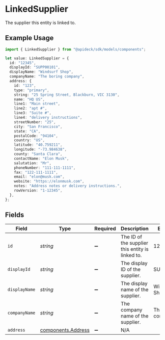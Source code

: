 # LinkedSupplier

The supplier this entity is linked to.

## Example Usage

```typescript
import { LinkedSupplier } from "@apideck/sdk/models/components";

let value: LinkedSupplier = {
  id: "12345",
  displayId: "SUPP00101",
  displayName: "Windsurf Shop",
  companyName: "The boring company",
  address: {
    id: "123",
    type: "primary",
    string: "25 Spring Street, Blackburn, VIC 3130",
    name: "HQ US",
    line1: "Main street",
    line2: "apt #",
    line3: "Suite #",
    line4: "delivery instructions",
    streetNumber: "25",
    city: "San Francisco",
    state: "CA",
    postalCode: "94104",
    country: "US",
    latitude: "40.759211",
    longitude: "-73.984638",
    county: "Santa Clara",
    contactName: "Elon Musk",
    salutation: "Mr",
    phoneNumber: "111-111-1111",
    fax: "122-111-1111",
    email: "elon@musk.com",
    website: "https://elonmusk.com",
    notes: "Address notes or delivery instructions.",
    rowVersion: "1-12345",
  },
};
```

## Fields

| Field                                                    | Type                                                     | Required                                                 | Description                                              | Example                                                  |
| -------------------------------------------------------- | -------------------------------------------------------- | -------------------------------------------------------- | -------------------------------------------------------- | -------------------------------------------------------- |
| `id`                                                     | *string*                                                 | :heavy_minus_sign:                                       | The ID of the supplier this entity is linked to.         | 12345                                                    |
| `displayId`                                              | *string*                                                 | :heavy_minus_sign:                                       | The display ID of the supplier.                          | SUPP00101                                                |
| `displayName`                                            | *string*                                                 | :heavy_minus_sign:                                       | The display name of the supplier.                        | Windsurf Shop                                            |
| `companyName`                                            | *string*                                                 | :heavy_minus_sign:                                       | The company name of the supplier.                        | The boring company                                       |
| `address`                                                | [components.Address](../../models/components/address.md) | :heavy_minus_sign:                                       | N/A                                                      |                                                          |